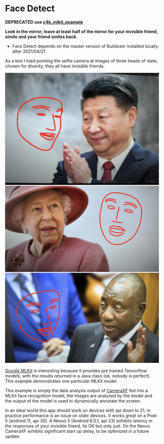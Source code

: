 Face Detect
===========

**DEPRECATED use [c4k_mlkit_example](https://github.com/Android-for-Python/c4k_mlkit_example)**


**Look in the mirror, leave at least half of the mirror for your invisible friend, simile and your friend smiles back.**

- Face Detect depends on the master version of Buildozer installed locally after 2021/04/21 

As a test I tried pointing the selfie camera at images of three heads of state, chosen for diverity, they all have invisible friends.

![First Head of State](images/Screenshot1.png) 
![Second Head of State](images/Screenshot2.png) 
![Third Head of State](images/Screenshot3.png)

[Google MLKit](https://developers.google.com/ml-kit/guides) is interesting because it provides pre trained Tensorflow models, with the results returned in a Java class (ok, nobody is perfect). This example demonstrates one particular MLKit model.

This example is simply the data analysis output of [CameraXF](https://github.com/Android-for-Python/CameraXF-Example) fed into a MLKit face recognition model, the images are analyzed by the model and the output of the model is used to dynamically annotate the screen.

In an ideal world this app should work on devices with api down to 21, in practice performance is an issue on older devices. It works great on a Pixel 5 (android 11, api 30). A Nexus 5 (Android 6.0.1, api 23) exhibits latency in the responses of your invisible friend, its OK but only just. On the Nexus CameraXF exhibits significant start up delay, to be optimized in a future update.  



